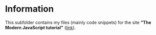 # Information
This subfolder contains my files (mainly code snippets) for the site **"The Modern JavaScript tutorial"** ([link](https://javascript.info/)).

